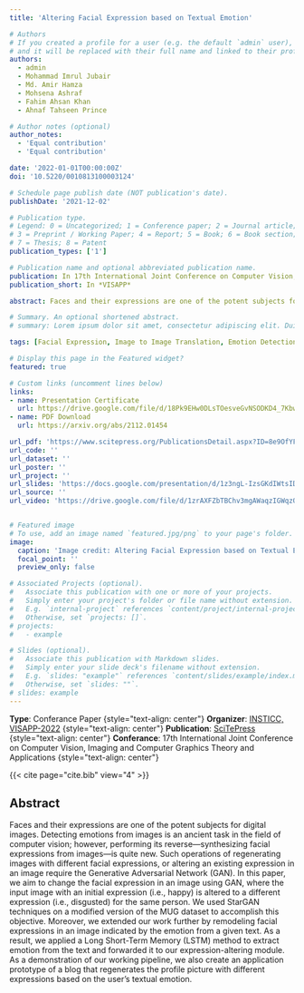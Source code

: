 ```yaml
---
title: 'Altering Facial Expression based on Textual Emotion'

# Authors
# If you created a profile for a user (e.g. the default `admin` user), write the username (folder name) here
# and it will be replaced with their full name and linked to their profile.
authors:
  - admin
  - Mohammad Imrul Jubair
  - Md. Amir Hamza
  - Mohsena Ashraf
  - Fahim Ahsan Khan
  - Ahnaf Tahseen Prince

# Author notes (optional)
author_notes:
  - 'Equal contribution'
  - 'Equal contribution'

date: '2022-01-01T00:00:00Z'
doi: '10.5220/0010813100003124'

# Schedule page publish date (NOT publication's date).
publishDate: '2021-12-02'

# Publication type.
# Legend: 0 = Uncategorized; 1 = Conference paper; 2 = Journal article;
# 3 = Preprint / Working Paper; 4 = Report; 5 = Book; 6 = Book section;
# 7 = Thesis; 8 = Patent
publication_types: ['1']

# Publication name and optional abbreviated publication name.
publication: In 17th International Joint Conference on Computer Vision, Imaging and Computer Graphics Theory and Applications
publication_short: In *VISAPP*

abstract: Faces and their expressions are one of the potent subjects for digital images. Detecting emotions from images is an ancient task in the field of computer vision; however, performing its reverse—synthesizing facial expressions from images—is quite new. Such operations of regenerating images with different facial expressions, or altering an existing expression in an image require the Generative Adversarial Network (GAN). In this paper, we aim to change the facial expression in an image using GAN, where the input image with an initial expression (i.e., happy) is altered to a different expression (i.e., disgusted) for the same person. We used StarGAN techniques on a modified version of the MUG dataset to accomplish this objective. Moreover, we extended our work further by remodeling facial expressions in an image indicated by the emotion from a given text. As a result, we applied a Long Short-Term Memory (LSTM) method to extract emotion from the text and forwarded it to our expression-altering module. As a demonstration of our working pipeline, we also create an application prototype of a blog that regenerates the profile picture with different expressions based on the user’s textual emotion.

# Summary. An optional shortened abstract.
# summary: Lorem ipsum dolor sit amet, consectetur adipiscing elit. Duis posuere tellus ac convallis placerat. Proin tincidunt magna sed ex sollicitudin condimentum.

tags: [Facial Expression, Image to Image Translation, Emotion Detection, GAN, Deep Learning]

# Display this page in the Featured widget?
featured: true

# Custom links (uncomment lines below)
links:
- name: Presentation Certificate
  url: https://drive.google.com/file/d/18Pk9EHw0DLsTOesveGvNSODKD4_7Kbwl/view?usp=sharing
- name: PDF Download
  url: https://arxiv.org/abs/2112.01454

url_pdf: 'https://www.scitepress.org/PublicationsDetail.aspx?ID=8e9OfYFLjYY=&t=1'
url_code: ''
url_dataset: ''
url_poster: ''
url_project: ''
url_slides: 'https://docs.google.com/presentation/d/1z3ngL-IzsGKdIWtsIDTxrLibTo_lQz_c/edit?usp=sharing&ouid=117086443033975522118&rtpof=true&sd=true'
url_source: ''
url_video: 'https://drive.google.com/file/d/1zrAXFZbTBChv3mgAWaqzIGWqzQ3T_3Yz/view?usp=sharing'


# Featured image
# To use, add an image named `featured.jpg/png` to your page's folder.
image:
  caption: 'Image credit: Altering Facial Expression based on Textual Emotion'
  focal_point: ''
  preview_only: false

# Associated Projects (optional).
#   Associate this publication with one or more of your projects.
#   Simply enter your project's folder or file name without extension.
#   E.g. `internal-project` references `content/project/internal-project/index.md`.
#   Otherwise, set `projects: []`.
# projects:
#   - example

# Slides (optional).
#   Associate this publication with Markdown slides.
#   Simply enter your slide deck's filename without extension.
#   E.g. `slides: "example"` references `content/slides/example/index.md`.
#   Otherwise, set `slides: ""`.
# slides: example
---
```


<!-- {{% callout note %}}
Click the _Cite_ button above to demo the feature to enable visitors to import publication metadata into their reference management software.
{{% /callout %}}

{{% callout note %}}
Create your slides in Markdown - click the _Slides_ button to check out the example.
{{% /callout %}} -->

<!-- Supplementary notes can be added here, including [code, math, and images](https://wowchemy.com/docs/writing-markdown-latex/). -->
<!-- 
<p style="text-align: center;"><b>Type: Conferance Paper</b></p>
<p style="text-align: center;"><b>Organizer: INSTICC, VISAPP-2020</b></p>
<p style="text-align: center;"><b>Publication: SciTePress</b></p>
<p style="text-align: center;"><b>Conferance: 17th International Joint Conference on Computer Vision, Imaging and Computer Graphics Theory and Applications</b></p> -->

**Type**: Conferance Paper
{style="text-align: center"}
**Organizer**: [INSTICC, VISAPP-2022](https://visapp.scitevents.org/?y=2022)
{style="text-align: center"}
**Publication**: [SciTePress](https://www.scitepress.org/PublicationsDetail.aspx?ID=8e9OfYFLjYY=&t=1)
{style="text-align: center"}
**Conferance**: 17th International Joint Conference on Computer Vision, Imaging and Computer Graphics Theory and Applications
{style="text-align: center"}

{{< cite page="cite.bib" view="4" >}}



<!-- Red colored text 
{style="color: red"} -->


## **Abstract** 

Faces and their expressions are one of the potent subjects for digital images. Detecting emotions from images is an ancient task in the field of computer vision; however, performing its reverse—synthesizing facial expressions from images—is quite new. Such operations of regenerating images with different facial expressions, or altering an existing expression in an image require the Generative Adversarial Network (GAN). In this paper, we aim to change the facial expression in an image using GAN, where the input image with an initial expression (i.e., happy) is altered to a different expression (i.e., disgusted) for the same person. We used StarGAN techniques on a modified version of the MUG dataset to accomplish this objective. Moreover, we extended our work further by remodeling facial expressions in an image indicated by the emotion from a given text. As a result, we applied a Long Short-Term Memory (LSTM) method to extract emotion from the text and forwarded it to our expression-altering module. As a demonstration of our working pipeline, we also create an application prototype of a blog that regenerates the profile picture with different expressions based on the user’s textual emotion.